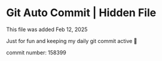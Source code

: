 # Git Auto Commit | Hidden File

This file was added Feb 12, 2025

Just for fun and keeping my daily git commit active 🤪

commit number: 158399

